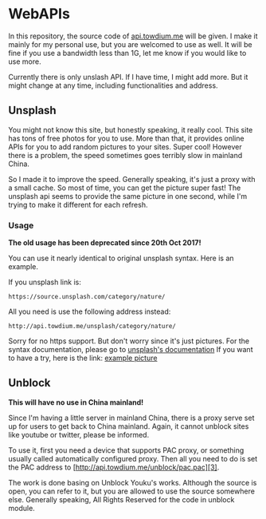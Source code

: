 # WebAPIs

In this repository, the source code of [api.towdium.me](api.towdium.me)
will be given. I make it mainly for my personal use, but you are 
welcomed to use as well. It will be fine if you use a bandwidth 
less than 1G, let me know if you would like to use more.

Currently there is only unslash API. If I have time, I might add more.
But it might change at any time, including functionalities and address.

## Unsplash

You might not know this site, but honestly speaking, it really cool.
This site has tons of free photos for you to use. More than that,
it provides online APIs for you to add random pictures to your sites.
Super cool! However there is a problem, the speed sometimes goes
terribly slow in mainland China.

So I made it to improve the speed. Generally speaking, it's just a
proxy with a small cache. So most of time, you can get the picture
super fast! The unsplash api seems to provide the same picture in
one second, while I'm trying to make it different for each refresh.

### Usage

__The old usage has been deprecated since 20th Oct 2017!__

You can use it nearly identical to original unsplash syntax.
Here is an example.

If you unsplash link is:

```
https://source.unsplash.com/category/nature/
```

All you need is use the following address instead:

```
http://api.towdium.me/unsplash/category/nature/
```

Sorry for no https support. But don't worry since it's just pictures.
For the syntax documentation, please go to [unsplash's documentation][2]
If you want to have a try, here is the link: [example picture][2]


## Unblock

__This will have no use in China mainland!__

Since I'm having a little server in mainland China, there is
a proxy serve set up for users to get back to China mainland.
Again, it cannot unblock sites like youtube or twitter, please
be informed.

To use it, first you need a device that supports PAC proxy,
or something usually called automatically configured proxy.
Then all you need to do is set the PAC address to
[http://api.towdium.me/unblock/pac.pac][3].

The work is done basing on Unblock Youku's works. Although
the source is open, you can refer to it, but you are allowed
to use the source somewhere else. Generally speaking,
All Rights Reserved for the code in unblock module.

[1]: https://source.unsplash.com/
[2]: http://api.towdium.me/unsplash/unsplash/collection/327760
[3]: http://api.towdium.me/unblock/pac.pac